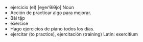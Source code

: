 - ejercicio (el)	[eχeɾˈθiθjo]	Noun
- Acción de practicar algo para mejorar.
- Bài tập
- exercise
- Hago ejercicios de piano todos los días.
- ejercitar (to practice), ejercitación (training)	Latin: exercitium